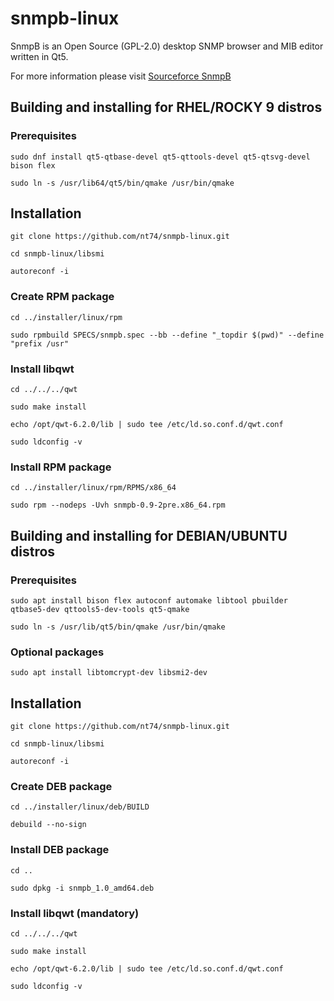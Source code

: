 # snmpb-linux
SnmpB is an Open Source (GPL-2.0) desktop SNMP browser and MIB editor written in Qt5.

For more information please visit [Sourceforce SnmpB](https://sourceforge.net/projects/snmpb/)

## Building and installing for RHEL/ROCKY 9 distros

### Prerequisites
`sudo dnf install qt5-qtbase-devel qt5-qttools-devel qt5-qtsvg-devel bison flex`

`sudo ln -s /usr/lib64/qt5/bin/qmake /usr/bin/qmake`

## Installation
`git clone https://github.com/nt74/snmpb-linux.git`

`cd snmpb-linux/libsmi`

`autoreconf -i`

### Create RPM package
`cd ../installer/linux/rpm`

`sudo rpmbuild SPECS/snmpb.spec --bb --define "_topdir $(pwd)" --define "prefix /usr"`

### Install libqwt
`cd ../../../qwt`

`sudo make install`

`echo /opt/qwt-6.2.0/lib | sudo tee /etc/ld.so.conf.d/qwt.conf`

`sudo ldconfig -v`

### Install RPM package
`cd ../installer/linux/rpm/RPMS/x86_64`

`sudo rpm --nodeps -Uvh snmpb-0.9-2pre.x86_64.rpm`


## Building and installing for DEBIAN/UBUNTU distros

### Prerequisites
`sudo apt install bison flex autoconf automake libtool pbuilder qtbase5-dev qttools5-dev-tools qt5-qmake`

`sudo ln -s /usr/lib/qt5/bin/qmake /usr/bin/qmake`

### Optional packages
`sudo apt install libtomcrypt-dev libsmi2-dev`

## Installation
`git clone https://github.com/nt74/snmpb-linux.git`

`cd snmpb-linux/libsmi`

`autoreconf -i`

### Create DEB package
`cd ../installer/linux/deb/BUILD`

`debuild --no-sign`

### Install DEB package
`cd ..`

`sudo dpkg -i snmpb_1.0_amd64.deb`

### Install libqwt (mandatory)
`cd ../../../qwt`

`sudo make install`

`echo /opt/qwt-6.2.0/lib | sudo tee /etc/ld.so.conf.d/qwt.conf`

`sudo ldconfig -v`
